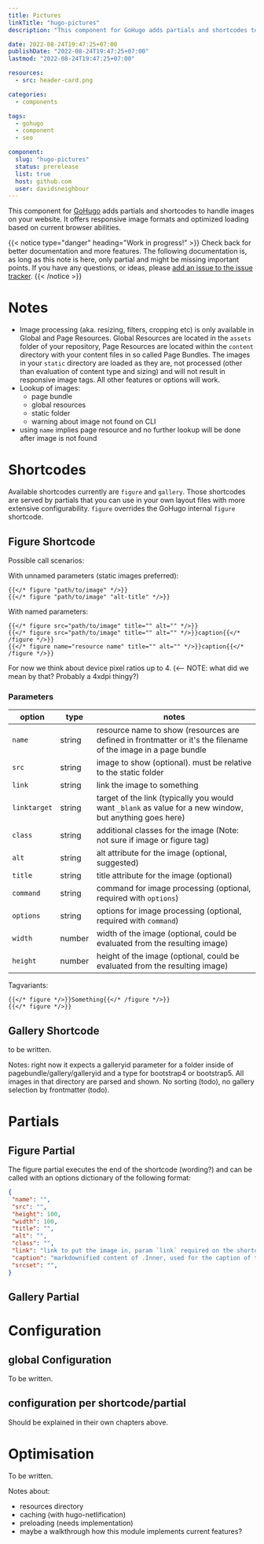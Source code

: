 ```yaml
---
title: Pictures
linkTitle: "hugo-pictures"
description: "This component for GoHugo adds partials and shortcodes to handle images on your website. It offers responsive image formats and optimized loading based on current browser abilities."

date: 2022-08-24T19:47:25+07:00
publishDate: "2022-08-24T19:47:25+07:00"
lastmod: "2022-08-24T19:47:25+07:00"

resources:
  - src: header-card.png

categories:
  - components

tags:
  - gohugo
  - component
  - seo

component:
  slug: "hugo-pictures"
  status: prerelease
  list: true
  host: github.com
  user: davidsneighbour
---
```


This component for [GoHugo](https://gohugo.io/) adds partials and shortcodes to handle images on your website. It offers responsive image formats and optimized loading based on current browser abilities.

{{< notice type="danger" heading="Work in progress!" >}}
Check back for better documentation and more features. The following documentation is, as long as this note is here, only partial and might be missing important points. If you have any questions, or ideas, please [add an issue to the issue tracker](https://github.com/davidsneighbour/hugo-pictures/issues).
{{< /notice >}}

# Notes

- Image processing (aka. resizing, filters, cropping etc) is only available in Global and Page Resources. Global Resources are located in the `assets` folder of your repository, Page Resources are located within the `content` directory with your content files in so called Page Bundles. The images in your `static` directory are loaded as they are, not processed (other than evaluation of content type and sizing) and will not result in responsive image tags. All other features or options will work.
- Lookup of images:
  - page bundle
  - global resources
  - static folder
  - warning about image not found on CLI
- using `name` implies page resource and no further lookup will be done after image is not found

# Shortcodes

Available shortcodes currently are `figure` and `gallery`. Those shortcodes are served by partials that you can use in your own layout files with more extensive configurability. `figure` overrides the GoHugo internal `figure` shortcode.

## Figure Shortcode

Possible call scenarios:

With unnamed parameters (static images preferred):

```gotemplate
{{</* figure "path/to/image" */>}}
{{</* figure "path/to/image" "alt-title" */>}}
```

With named parameters:

```gotemplate
{{</* figure src="path/to/image" title="" alt="" */>}}
{{</* figure src="path/to/image" title="" alt="" */>}}caption{{</* /figure */>}}
{{</* figure name="resource name" title="" alt="" */>}}caption{{</* /figure */>}}
```

For now we think about device pixel ratios up to 4. (<-- NOTE: what did we mean by that? Probably a 4xdpi thingy?)

### Parameters

| option | type | notes |
| --- | --- | --- |
| `name` | string | resource name to show (resources are defined in frontmatter or it's the filename of the image in a page bundle |
| `src` | string | image to show (optional). must be relative to the static folder |
| `link` | string | link the image to something |
| `linktarget` | string | target of the link (typically you would want `_blank` as value for a new window, but anything goes here) |
| `class` | string | additional classes for the image (Note: not sure if image or figure tag) |
| `alt` | string | alt attribute for the image (optional, suggested) |
| `title` | string | title attribute for the image (optional) |
| `command` | string | command for image processing (optional, required with `options`) |
| `options` | string | options for image processing (optional, required with `command`) |
| `width` | number | width of the image (optional, could be evaluated from the resulting image) |
| `height` | number | height of the image (optional, could be evaluated from the resulting image) |

Tagvariants:

```gotemplate
{{</* figure */>}}Something{{</* /figure */>}}
{{</* figure */>}}
```

## Gallery Shortcode

to be written.

Notes: right now it expects a galleryid parameter for a folder inside of pagebundle/gallery/galleryid and a type for bootstrap4 or bootstrap5. All images in that directory are parsed and shown. No sorting (todo), no gallery selection by frontmatter (todo).

# Partials

## Figure Partial

The figure partial executes the end of the shortcode (wording?) and can be called with an options dictionary of the following format:

```json
{
 "name": "",
 "src": "",
 "height": 100,
 "width": 100,
 "title": "",
 "alt": "",
 "class": "",
 "link": "link to put the image in, param `link` required on the shortcode",
 "caption": "markdownified content of .Inner, used for the caption of the image",
 "srcset": "",
}
```

## Gallery Partial

# Configuration

## global Configuration

To be written.

## configuration per shortcode/partial

Should be explained in their own chapters above.

# Optimisation

To be written.

Notes about:

- resources directory
- caching (with hugo-netlification)
- preloading (needs implementation)
- maybe a walkthrough how this module implements current features?
